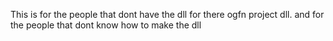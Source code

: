 This is for the people that dont have the dll for there ogfn project dll.
and for the people that dont know how to make the dll
